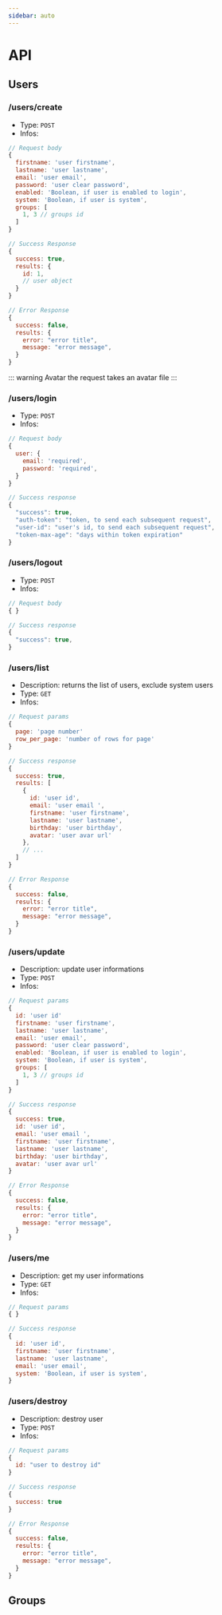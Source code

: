 ```yaml
---
sidebar: auto
---
```


# API

## Users

### /users/create

- Type: `POST`
- Infos:
```js
// Request body
{
  firstname: 'user firstname',
  lastname: 'user lastname',
  email: 'user email',
  password: 'user clear password',
  enabled: 'Boolean, if user is enabled to login',
  system: 'Boolean, if user is system',
  groups: [
    1, 3 // groups id
  ]
}

// Success Response
{
  success: true,
  results: {
    id: 1,
    // user object
  }
}

// Error Response
{
  success: false,
  results: {
    error: "error title",
    message: "error message",
  }
}
```

::: warning Avatar
the request takes an avatar file
:::

### /users/login

- Type: `POST`
- Infos:
```js
// Request body
{
  user: {
    email: 'required',
    password: 'required',
  }
}

// Success response
{
  "success": true,
  "auth-token": "token, to send each subsequent request",
  "user-id": "user's id, to send each subsequent request",
  "token-max-age": "days within token expiration"
}
```

### /users/logout

- Type: `POST`
- Infos:
```js
// Request body
{ }

// Success response
{
  "success": true,
}
```

### /users/list
- Description: returns the list of users, exclude system users
- Type: `GET`
- Infos:
```js
// Request params
{ 
  page: 'page number'
  row_per_page: 'number of rows for page'
}

// Success response
{
  success: true,
  results: [
    {
      id: 'user id', 
      email: 'user email ', 
      firstname: 'user firstname', 
      lastname: 'user lastname', 
      birthday: 'user birthday', 
      avatar: 'user avar url'
    },
    // ...
  ]
}

// Error Response
{
  success: false,
  results: {
    error: "error title",
    message: "error message",
  }
}
```

### /users/update
- Description: update user informations
- Type: `POST`
- Infos:
```js
// Request params
{
  id: 'user id'
  firstname: 'user firstname',
  lastname: 'user lastname',
  email: 'user email',
  password: 'user clear password',
  enabled: 'Boolean, if user is enabled to login',
  system: 'Boolean, if user is system',
  groups: [
    1, 3 // groups id
  ]
}

// Success response
{
  success: true,
  id: 'user id', 
  email: 'user email ', 
  firstname: 'user firstname', 
  lastname: 'user lastname', 
  birthday: 'user birthday', 
  avatar: 'user avar url'
}

// Error Response
{
  success: false,
  results: {
    error: "error title",
    message: "error message",
  }
}
```

### /users/me
- Description: get my user informations
- Type: `GET`
- Infos:
```js
// Request params
{ }

// Success response
{
  id: 'user id',
  firstname: 'user firstname',
  lastname: 'user lastname',
  email: 'user email',
  system: 'Boolean, if user is system',
}
```

### /users/destroy
- Description: destroy user
- Type: `POST`
- Infos:
```js
// Request params
{ 
  id: "user to destroy id"
}

// Success response
{
  success: true
}

// Error Response
{
  success: false,
  results: {
    error: "error title",
    message: "error message",
  }
}
```

## Groups





